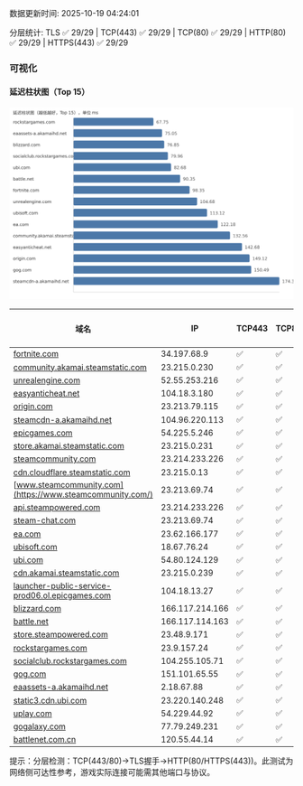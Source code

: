 数据更新时间: 2025-10-19 04:24:01

分层统计: TLS ✅ 29/29 | TCP(443) ✅ 29/29 | TCP(80) ✅ 29/29 | HTTP(80) ✅ 29/29 | HTTPS(443) ✅ 29/29

### 可视化

#### 延迟柱状图（Top 15）

![Latency Chart](latency_chart.svg)

| 域名 | IP | TCP443 | TCP80 | TLS 握手 | HTTP(80) | 状态码 | HTTPS(443) | 状态码(HTTPS) | 延迟(ms) |
|---|---|---|---|---|---|---|---|---|---|
| [fortnite.com](https://fortnite.com/) | 34.197.68.9 | ✅ | ✅ | ✅ | ✅ | 301 | ✅ | 301 | 98.35 |
| [community.akamai.steamstatic.com](https://community.akamai.steamstatic.com/) | 23.215.0.230 | ✅ | ✅ | ✅ | ✅ | 403 | ✅ | 403 | 132.56 |
| [unrealengine.com](https://unrealengine.com/) | 52.55.253.216 | ✅ | ✅ | ✅ | ✅ | 301 | ✅ | 301 | 104.68 |
| [easyanticheat.net](https://easyanticheat.net/) | 104.18.3.180 | ✅ | ✅ | ✅ | ✅ | 301 | ✅ | 301 | 142.68 |
| [origin.com](https://origin.com/) | 23.213.79.115 | ✅ | ✅ | ✅ | ✅ | 301 | ✅ | 301 | 149.12 |
| [steamcdn-a.akamaihd.net](https://steamcdn-a.akamaihd.net/) | 104.96.220.113 | ✅ | ✅ | ✅ | ✅ | 200 | ✅ | 200 | 174.31 |
| [epicgames.com](https://epicgames.com/) | 54.225.5.246 | ✅ | ✅ | ✅ | ✅ | 301 | ✅ | 302 | 193.91 |
| [store.akamai.steamstatic.com](https://store.akamai.steamstatic.com/) | 23.215.0.231 | ✅ | ✅ | ✅ | ✅ | 403 | ✅ | 403 | 220.56 |
| [steamcommunity.com](https://steamcommunity.com/) | 23.214.233.226 | ✅ | ✅ | ✅ | ✅ | 302 | ✅ | 200 | 343.83 |
| [cdn.cloudflare.steamstatic.com](https://cdn.cloudflare.steamstatic.com/) | 23.215.0.13 | ✅ | ✅ | ✅ | ✅ | 200 | ✅ | 200 | 322.61 |
| [www.steamcommunity.com](https://www.steamcommunity.com/) | 23.213.69.74 | ✅ | ✅ | ✅ | ✅ | 302 | ✅ | 302 | 276.47 |
| [api.steampowered.com](https://api.steampowered.com/) | 23.214.233.226 | ✅ | ✅ | ✅ | ✅ | 404 | ✅ | 404 | 303.72 |
| [steam-chat.com](https://steam-chat.com/) | 23.213.69.74 | ✅ | ✅ | ✅ | ✅ | 302 | ✅ | 404 | 282.22 |
| [ea.com](https://ea.com/) | 23.62.166.177 | ✅ | ✅ | ✅ | ✅ | 301 | ✅ | 301 | 122.18 |
| [ubisoft.com](https://ubisoft.com/) | 18.67.76.24 | ✅ | ✅ | ✅ | ✅ | 301 | ✅ | 301 | 113.12 |
| [ubi.com](https://ubi.com/) | 54.80.124.129 | ✅ | ✅ | ✅ | ✅ | 301 | ✅ | 301 | 82.68 |
| [cdn.akamai.steamstatic.com](https://cdn.akamai.steamstatic.com/) | 23.215.0.239 | ✅ | ✅ | ✅ | ✅ | 200 | ✅ | 200 | 310.51 |
| [launcher-public-service-prod06.ol.epicgames.com](https://launcher-public-service-prod06.ol.epicgames.com/) | 104.18.13.27 | ✅ | ✅ | ✅ | ✅ | 404 | ✅ | 404 | 408.01 |
| [blizzard.com](https://blizzard.com/) | 166.117.214.166 | ✅ | ✅ | ✅ | ✅ | 302 | ✅ | 302 | 76.85 |
| [battle.net](https://battle.net/) | 166.117.114.163 | ✅ | ✅ | ✅ | ✅ | 301 | ✅ | 301 | 90.35 |
| [store.steampowered.com](https://store.steampowered.com/) | 23.48.9.171 | ✅ | ✅ | ✅ | ✅ | 302 | ✅ | 200 | 392.52 |
| [rockstargames.com](https://rockstargames.com/) | 23.9.157.24 | ✅ | ✅ | ✅ | ✅ | 301 | ✅ | 301 | 67.75 |
| [socialclub.rockstargames.com](https://socialclub.rockstargames.com/) | 104.255.105.71 | ✅ | ✅ | ✅ | ✅ | 301 | ✅ | 307 | 79.96 |
| [gog.com](https://gog.com/) | 151.101.65.55 | ✅ | ✅ | ✅ | ✅ | 301 | ✅ | 301 | 150.49 |
| [eaassets-a.akamaihd.net](https://eaassets-a.akamaihd.net/) | 2.18.67.88 | ✅ | ✅ | ✅ | ✅ | 404 | ✅ | 404 | 75.05 |
| [static3.cdn.ubi.com](https://static3.cdn.ubi.com/) | 23.220.140.248 | ✅ | ✅ | ✅ | ✅ | 401 | ✅ | 401 | 235.94 |
| [uplay.com](https://uplay.com/) | 54.229.44.92 | ✅ | ✅ | ✅ | ✅ | 301 | ✅ | 301 | 318.3 |
| [gogalaxy.com](https://gogalaxy.com/) | 77.79.249.231 | ✅ | ✅ | ✅ | ✅ | 301 | ✅ | 301 | 436.17 |
| [battlenet.com.cn](https://battlenet.com.cn/) | 120.55.44.14 | ✅ | ✅ | ✅ | ✅ | 308 | ✅ | 302 | 1161.56 |

提示：分层检测：TCP(443/80)→TLS握手→HTTP(80/HTTPS(443))。此测试为网络侧可达性参考，游戏实际连接可能需其他端口与协议。
